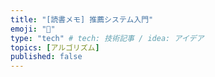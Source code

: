 ```yaml
---
title: "[読書メモ] 推薦システム入門"
emoji: "📖"
type: "tech" # tech: 技術記事 / idea: アイデア
topics: [アルゴリズム]
published: false
---
```



